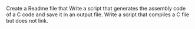 Create a Readme file that Write a script that generates the assembly code of a C code and save it in an output file. Write a script that compiles a C file but does not link.
